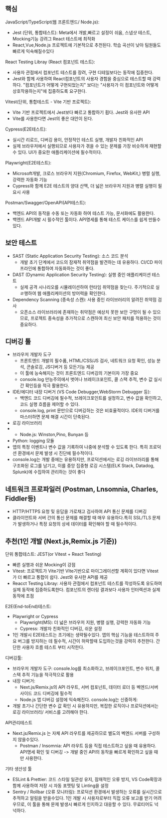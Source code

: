 ## 핵심

JavaScript/TypeScript(웹 프론트엔드/ Node.js):
- Jest (단위, 통합테스트): Meta에서 개발,빠르고 설정이 쉬움, 스냅샷 테스트, Mocking기능 강려그 React 테스트에 최적화
- React,Vue,Node.js 프로젝트에 기본적으로 추천된다. 학습 곡선이 낮아 팀원들도 빠르게 익숙해질수있다

React Testing Libray (React 컴포넌트 테스트):
- 사용자 관점에서 컴포넌트 테스트를 장려, 구현 디테일보다는 동작에 집중한다.
- Jest와 함께 사용하여 React컴포넌트의 사용자 경험을 중심으로 테스트할 때 강력하다. "컴포넌트가 어떻게 구현되었는지" 보다는 "사용자가 이 컴포넌트와 어떻게 상호작용하는지"에 집중하도록 요구한다.

Vitest(단위, 통합테스트 - Vite 기반 프로젝트):
- Vite 기반 프로젝트에서 Jest보다 빠르고 통합하기 휩다. Jest와 유사한 API
- Vite를 사용한다면 Jest의 좋은 대안이 된다.

Cypress(E2E테스트):
- 실시간 리로드, 디버깅 용이, 안정적인 테스트 실행, 개발자 친화적인 API
- 실제 브라우저에서 실행되므로 사용자가 겪을 수 있는 문제를 가장 비슷하게 재현할수 있다. UI가 중요한 애플리케이션에 필수적이다.

Playwright(E2E테스트):
- Microsoft개발, 크로스 브라우저 지원(Chromium, Firefox, WebKit,) 병렬 실행, 강력한 자동화 기능
- Cypress와 함께 E2E 테스트의 양대 산맥, 더 넓은 브라우저 지원과 병렬 실행이 필요시 사용

Postman/Swagger/OpenAPI(API테스트):
- 백엔드 API의 동작을 수동 또는 자동화 하여 테스트 가능, 문서화에도 활용한다.
- 백엔드 API개발 시 필수적인 툴이다. API명세를 통해 테스트 케이스를 쉽게 만들수있다.

## 보안 테스트
- SAST (Static Application Security Testing): 소스 코드 분석 
	- 개발 초기 단계에서 코드의 잠재적 취약점을 발견하는 데 유용하다. CI/CD 파이프라인에 통합하여 자동화하는 것이 좋다.
- DAST (Dynamic Application Security Testing): 실행 중인 애플리케이션 테스트
	- 실제 공격 시나리오를 시뮬레이션하여 런타임 취약점을 찾는다. 주기적으로 실ㄹ행하여 웹 애플리케이션의 방어력을 확인한다.
- Dependency Scanning (종속성 스캔): 사용 중인 라이브러리의 알려진 취약점 검사
	- 오픈소스 라이브러리에 존재하는 취약점은 예상치 못한 보안 구멍이 될 수 있으므로, 프로젝트 종속성을 추가적으로 스캔하여 최신 보안 패치를 적용하는 것이 중요하다.

## 디버깅 툴
- 브라우저 개발자 도구
	- 프론트엔드 개발의 필수품, HTML/CSS/JS 검사, 네트워크 요청 확인, 성능 분석, 콘솔로깅, JS디버거 등 모든기능 제공
	- 이 툴에 능숙해지는 것이 프론트엔드 디버깅의 기본이자 가장 중요
	- console.log 만능주의에서 벗어나 브레이크포인트, 콜 스택 추적, 변수 값 실시간 확인등을 적극 활용한다.
- IDE/에디터 내장 디버거 (VS Code Debugger,WebStorm Debugger 등):
	- 백엔드 코드 디버깅에 필수적, 브레이크포인트를 설정하고, 변수 값을 확인하고, 코드 실행 흐름을 제어할 수 있다.
	- console.log, print 문만으로 디버깅하는 것은 비효율적이다. IDE의 디버거를 마스터하면 문제 해결 시간이 단축된다.
- 로깅 라이브러리
- - Node.js: Winston,Pino, Bunyan 등
-  Python: logging 모듈
- 앱의 특정 이벤트나 변수 값을 기록하여 나중에 분석할 수 있도록 한다. 특히 프로덕션 환경에서 문제 발생 시 진단에 필수적이다.
- console.log는 개발 중에는 유용하지만, 프로덕션에서는 로깅 라이브러리를 통해 구조화된 로그를 남기고, 이를 중앙 집중형 로깅 시스템(ELK Stack, Datadog, Splunk)에 수집하여 관리하는 것이 좋다

## 네트워크 프로파일러 (Postman, Lnsomnia, Charles, Fiddler등)
- HTTP/HTTPS 요청 및 응답을 가로채고 검사하여 API 통신 문제를 디버깅
- 클라이언트와 서버 간의 통신 문제를 해결할 때 매우 유용하다.특히 SSL/TLS 문제가 발생하거나 특정 요청의 상세 데이터를 확인해야 할 때 필수적이다.


## 추천(1인 개발 (Next.js,Remix.js 기준))
단위 통합테스트: JEST(or Vitest + React Testing)
- 빠른 실행과 쉬운 Mocking이 강점
- Vitest: 프로젝트가 Vite기반 VIte기반으로 마이그레이션할 계획이 있다면 Vitest가 더 빠르고 통합이 쉽다. Jest와 유사한 API를 제공
- Reacct Testing Libray: 사용자 관점에서 컴포넌트 테스트를 작성하도록 유도하여 실제 동작에 집중하도록한다.
컴포넌트의 렌더링 결과보다 사용자 인터렉션과 실제 동작에 초점

E2E(End-toEnd)테스트:
- Playwright or Cypress
	- Playwright(MS): 더 넓은 브라우저 지원, 병렬 실행, 강력한 자동화 기능
	- Cypress: 개발자 친화적인 디버깅, 쉬운 설정
- 1인 개발시 E2E테스트는 초기에는 생략될수있다. 앱의 핵심 기능을 테스트하여 주요 버그를 방지하는 데 필수적, 시간이 허락할때 도입하는것을 강력히 추천한다. 간단한 사용자 흐름 테스트 부터 시작한다.

디버깅툴:
- 브라우저 개발자 도구: console.log를 최소화하고, 브레이크포인트, 변수 워치, 콜 스택 추적 기능을 적극적으로 활용
- 내장 디버거:
	- Next.js/Remix.js의 API 라우트, 서버 컴포넌트, 데이터 로더 등 벡엔드/서버 사이드 코드 디버깅에 필수적
	- Node.js 앱 디버깅 설정에 익숙해진다.
console.log는 신중하게:
- 개발 초기나 간단한 변수 값 확인 시 유용하지만, 복잡한 로직이나 프로덕션에서는 로깅 라이브러리/ 서비스를 고려해야 한다.

API관리테스트
- Next.js/Remix.js 는 자체 API 라우트를 제공하므로 별도의 벡엔드 서버를 구성하지 않을수있다.
	- Postman / Insomnia: API 라우트 등을 직접 테스트하고 싶을 때 유용하다. API명세 확인 및 디버깅 -> 개발 중인 API의 동작을 빠르게 확인하고 싶을 때 만 사용한다.

기타 생산성 툴
- ESLint & Prettier:  코드 스타일 일관성 유지, 잠재적인 오류 방지, VS Code확장과 함께 사용하여 저장 시 자동 포맷팅 및 Linting을 설정
- Sentry / Rollbar (오류 모니터링): 프로덕션 환경에서 발생하는 오류를 실시간으로 추적하고 알림을 받을수있다. 1인 개발 시 사용자로부터 직접 오류 보고를 받기 어려우므로, 이 툴을 통해 문제 발생시 빠르게 인지하고 대응할 수 있다. 무료티어도 넉넉하다.

